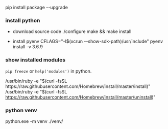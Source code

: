 pip install package --upgrade

### install python
* download source code
./configure
make && make install

* install pyenv
CFLAGS="-I$(xcrun --show-sdk-path)/usr/include" pyenv install -v 3.6.9

### show installed modules
`pip freeze`  or `help('modules')` in python.


/usr/bin/ruby -e "$(curl -fsSL https://raw.githubusercontent.com/Homebrew/install/master/install)"
/usr/bin/ruby -e "$(curl -fsSL https://raw.githubusercontent.com/Homebrew/install/master/uninstall)"

### python venv
python.exe -m venv ./venv/